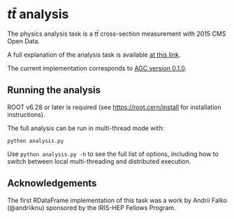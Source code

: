 # $t\bar{t}$ analysis

The physics analysis task is a $t\bar{t}$ cross-section measurement with 2015 CMS Open Data.

A full explanation of the analysis task is available [at this link](https://agc.readthedocs.io/en/latest/taskbackground.html).

The current implementation corresponds to [AGC version 0.1.0](https://agc.readthedocs.io/en/latest/versionsdescription.html).

## Running the analysis

ROOT v6.28 or later is required (see https://root.cern/install for installation instructions).

The full analysis can be run in multi-thread mode with:

```
python analysis.py
```

Use `python analysis.py -h` to see the full list of options, including how to switch between local multi-threading and distributed execution.

## Acknowledgements

The first RDataFrame implementation of this task was a work by Andrii Falko (@andriiknu) sponsored by the IRIS-HEP Fellows Program.

